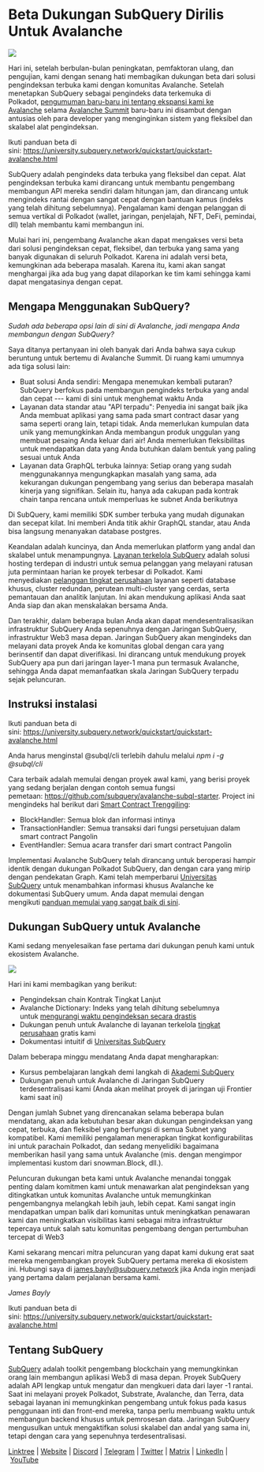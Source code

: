 # Beta Dukungan SubQuery Dirilis Untuk Avalanche

![](https://miro.medium.com/max/1400/1*BiJaESR69-vDimBJmXhQvw.png)

Hari ini, setelah berbulan-bulan peningkatan, pemfaktoran ulang, dan pengujian, kami dengan senang hati membagikan dukungan beta dari solusi pengindeksan terbuka kami dengan komunitas Avalanche. Setelah menetapkan SubQuery sebagai pengindeks data terkemuka di Polkadot, [pengumuman baru-baru ini tentang ekspansi kami ke Avalanche](./20220321-avalache.md) selama [Avalanche Summit](https://www.avalanchesummit.com/agenda) baru-baru ini disambut dengan antusias oleh para developer yang menginginkan sistem yang fleksibel dan skalabel alat pengindeksan.

Ikuti panduan beta di sini: https://university.subquery.network/quickstart/quickstart-avalanche.html

SubQuery adalah pengindeks data terbuka yang fleksibel dan cepat. Alat pengindeksan terbuka kami dirancang untuk membantu pengembang membangun API mereka sendiri dalam hitungan jam, dan dirancang untuk mengindeks rantai dengan sangat cepat dengan bantuan kamus (indeks yang telah dihitung sebelumnya). Pengalaman kami dengan pelanggan di semua vertikal di Polkadot (wallet, jaringan, penjelajah, NFT, DeFi, pemindai, dll) telah membantu kami membangun ini.

Mulai hari ini, pengembang Avalanche akan dapat mengakses versi beta dari solusi pengindeksan cepat, fleksibel, dan terbuka yang sama yang banyak digunakan di seluruh Polkadot. Karena ini adalah versi beta, kemungkinan ada beberapa masalah. Karena itu, kami akan sangat menghargai jika ada bug yang dapat dilaporkan ke tim kami sehingga kami dapat mengatasinya dengan cepat.

## Mengapa Menggunakan SubQuery?

_Sudah ada beberapa opsi lain di sini di Avalanche, jadi mengapa Anda membangun dengan SubQuery?_

Saya ditanya pertanyaan ini oleh banyak dari Anda bahwa saya cukup beruntung untuk bertemu di Avalanche Summit. Di ruang kami umumnya ada tiga solusi lain:

- Buat solusi Anda sendiri: Mengapa menemukan kembali putaran? SubQuery berfokus pada membangun pengindeks terbuka yang andal dan cepat --- kami di sini untuk menghemat waktu Anda
- Layanan data standar atau "API terpadu": Penyedia ini sangat baik jika Anda membuat aplikasi yang sama pada smart contract dasar yang sama seperti orang lain, tetapi tidak. Anda memerlukan kumpulan data unik yang memungkinkan Anda membangun produk unggulan yang membuat pesaing Anda keluar dari air! Anda memerlukan fleksibilitas untuk mendapatkan data yang Anda butuhkan dalam bentuk yang paling sesuai untuk Anda
- Layanan data GraphQL terbuka lainnya: Setiap orang yang sudah menggunakannya mengungkapkan masalah yang sama, ada kekurangan dukungan pengembang yang serius dan beberapa masalah kinerja yang signifikan. Selain itu, hanya ada cakupan pada kontrak chain tanpa rencana untuk memperluas ke subnet Anda berikutnya

Di SubQuery, kami memiliki SDK sumber terbuka yang mudah digunakan dan secepat kilat. Ini memberi Anda titik akhir GraphQL standar, atau Anda bisa langsung menanyakan database postgres.

Keandalan adalah kuncinya, dan Anda memerlukan platform yang andal dan skalabel untuk menampungnya. [Layanan terkelola SubQuery](https://subquery.network/managedservices) adalah solusi hosting terdepan di industri untuk semua pelanggan yang melayani ratusan juta permintaan harian ke proyek terbesar di Polkadot. Kami menyediakan [pelanggan tingkat perusahaan](./20211228-enterprise-hosted.md) layanan seperti database khusus, cluster redundan, perutean multi-cluster yang cerdas, serta pemantauan dan analitik lanjutan. Ini akan mendukung aplikasi Anda saat Anda siap dan akan menskalakan bersama Anda.

Dan terakhir, dalam beberapa bulan Anda akan dapat mendesentralisasikan infrastruktur SubQuery Anda sepenuhnya dengan Jaringan SubQuery, infrastruktur Web3 masa depan. Jaringan SubQuery akan mengindeks dan melayani data proyek Anda ke komunitas global dengan cara yang berinsentif dan dapat diverifikasi. Ini dirancang untuk mendukung proyek SubQuery apa pun dari jaringan layer-1 mana pun termasuk Avalanche, sehingga Anda dapat memanfaatkan skala Jaringan SubQuery terpadu sejak peluncuran.

## Instruksi instalasi

Ikuti panduan beta di sini: https://university.subquery.network/quickstart/quickstart-avalanche.html

Anda harus menginstal @subql/cli terlebih dahulu melalui *npm i -g @subql/cli*

Cara terbaik adalah memulai dengan proyek awal kami, yang berisi proyek yang sedang berjalan dengan contoh semua fungsi pemetaan: https://github.com/subquery/avalanche-subql-starter. Project ini mengindeks hal berikut dari [Smart Contract Trenggiling](https://snowtrace.io/token/0x60781c2586d68229fde47564546784ab3faca982):

- BlockHandler: Semua blok dan informasi intinya
- TransactionHandler: Semua transaksi dari fungsi persetujuan dalam smart contract Pangolin
- EventHandler: Semua acara transfer dari smart contract Pangolin

Implementasi Avalanche SubQuery telah dirancang untuk beroperasi hampir identik dengan dukungan Polkadot SubQuery, dan dengan cara yang mirip dengan pendekatan Graph. Kami telah memperbarui [Universitas SubQuery](https://university.subquery.network/build/introduction.html) untuk menambahkan informasi khusus Avalanche ke dokumentasi SubQuery umum. Anda dapat memulai dengan mengikuti [panduan memulai yang sangat baik di sini](https://university.subquery.network/quickstart/quickstart-avalanche.html).

## Dukungan SubQuery untuk Avalanche

Kami sedang menyelesaikan fase pertama dari dukungan penuh kami untuk ekosistem Avalanche.

![](https://miro.medium.com/max/1400/0*GUKZJfJCz1nB_3zc)

Hari ini kami membagikan yang berikut:

- Pengindeksan chain Kontrak Tingkat Lanjut
- Avalanche Dictionary: Indeks yang telah dihitung sebelumnya untuk [mengurangi waktu pengindeksan secara drastis](./20210630-SubQuery-Just-Got-a-lot-Faster-with-the-Dictionary.md)
- Dukungan penuh untuk Avalanche di layanan terkelola [tingkat perusahaan](./20211228-enterprise-hosted.md) gratis kami
- Dokumentasi intuitif di [Universitas SubQuery](https://university.subquery.network/)

Dalam beberapa minggu mendatang Anda dapat mengharapkan:

- Kursus pembelajaran langkah demi langkah di [Akademi SubQuery](./20211018-subquery-launches-the-subquery-academy.md)
- Dukungan penuh untuk Avalanche di Jaringan SubQuery terdesentralisasi kami (Anda akan melihat proyek di jaringan uji Frontier kami saat ini)

Dengan jumlah Subnet yang direncanakan selama beberapa bulan mendatang, akan ada kebutuhan besar akan dukungan pengindeksan yang cepat, terbuka, dan fleksibel yang berfungsi di semua Subnet yang kompatibel. Kami memiliki pengalaman menerapkan tingkat konfigurabilitas ini untuk parachain Polkadot, dan sedang menyelidiki bagaimana memberikan hasil yang sama untuk Avalanche (mis. dengan mengimpor implementasi kustom dari snowman.Block, dll.).

Peluncuran dukungan beta kami untuk Avalanche menandai tonggak penting dalam komitmen kami untuk menawarkan alat pengindeksan yang ditingkatkan untuk komunitas Avalanche untuk memungkinkan pengembangnya melangkah lebih jauh, lebih cepat. Kami sangat ingin mendapatkan umpan balik dari komunitas untuk meningkatkan penawaran kami dan meningkatkan visibilitas kami sebagai mitra infrastruktur tepercaya untuk salah satu komunitas pengembang dengan pertumbuhan tercepat di Web3

Kami sekarang mencari mitra peluncuran yang dapat kami dukung erat saat mereka mengembangkan proyek SubQuery pertama mereka di ekosistem ini. Hubungi saya di james.bayly@subquery.network jika Anda ingin menjadi yang pertama dalam perjalanan bersama kami.

_James Bayly_

Ikuti panduan beta di sini: https://university.subquery.network/quickstart/quickstart-avalanche.html

## Tentang SubQuery

[SubQuery](https://subquery.network/) adalah toolkit pengembang blockchain yang memungkinkan orang lain membangun aplikasi Web3 di masa depan. Proyek SubQuery adalah API lengkap untuk mengatur dan mengkueri data dari layer -1 rantai. Saat ini melayani proyek Polkadot, Substrate, Avalanche, dan Terra, data sebagai layanan ini memungkinkan pengembang untuk fokus pada kasus penggunaan inti dan front-end mereka, tanpa perlu membuang waktu untuk membangun backend khusus untuk pemrosesan data. Jaringan SubQuery mengusulkan untuk mengaktifkan solusi skalabel dan andal yang sama ini, tetapi dengan cara yang sepenuhnya terdesentralisasi.

[Linktree](https://linktr.ee/subquerynetwork) | [Website](https://subquery.network/) | [Discord](https://discord.com/invite/78zg8aBSMG) | [Telegram](https://t.me/subquerynetwork) | [Twitter](https://twitter.com/subquerynetwork) | [Matrix](https://matrix.to/#/#subquery:matrix.org) | [LinkedIn](https://www.linkedin.com/company/subquery) | [YouTube](https://www.youtube.com/channel/UCi1a6NUUjegcLHDFLr7CqLw)
